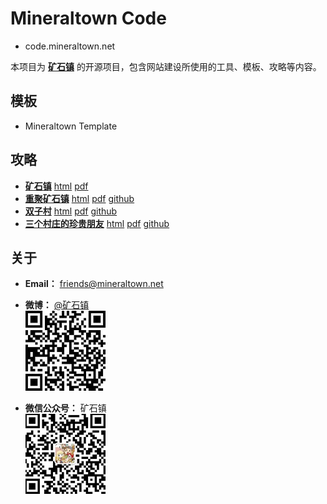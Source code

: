 # Mineraltown Code

- code.mineraltown.net

本项目为 [**矿石镇**](https://www.mineraltown.net) 的开源项目，包含网站建设所使用的工具、模板、攻略等内容。

## 模板

- Mineraltown Template

## 攻略

- [**矿石镇**]((https://github.com/mineraltown/Mineraltown-Wiki)) [html](https://wiki.mineraltown.net/mineraltown)  [pdf](https://github.com/mineraltown/Mineraltown-Wiki/files/3740453/default.pdf) 
- [**重聚矿石镇**]() [html]() [pdf]() [github]()
- [**双子村**]() [html]() [pdf]() [github]()
- [**三个村庄的珍贵朋友**]() [html]() [pdf]() [github]()

## 关于

- **Email：** friends@mineraltown.net

- **微博：** [@矿石镇](https://weibo.com/mineraltown)<br>
 ![weibo](qrcode_weibo.jpg)

- **微信公众号：** 矿石镇<br>
 ![mp.weixin](qrcode_mp.weixin.jpg)
